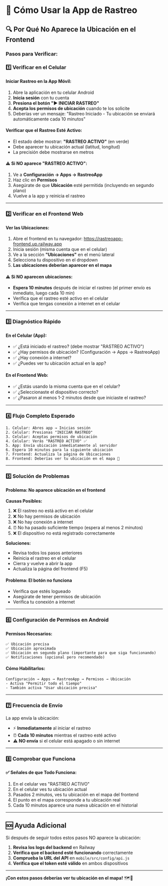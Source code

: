 # 📱 Cómo Usar la App de Rastreo

## 🔍 Por Qué No Aparece la Ubicación en el Frontend

### Pasos para Verificar:

### 1️⃣ **Verificar en el Celular**

#### Iniciar Rastreo en la App Móvil:
1. Abre la aplicación en tu celular Android
2. **Inicia sesión** con tu cuenta
3. **Presiona el botón "▶️ INICIAR RASTREO"**
4. **Acepta los permisos de ubicación** cuando te los solicite
5. Deberías ver un mensaje: "Rastreo Iniciado - Tu ubicación se enviará automáticamente cada 10 minutos"

#### Verificar que el Rastreo Esté Activo:
- El estado debe mostrar: **"RASTREO ACTIVO"** (en verde)
- Debe aparecer tu ubicación actual (latitud, longitud)
- La precisión debe mostrarse en metros

#### ⚠️ Si NO aparece "RASTREO ACTIVO":
1. Ve a **Configuración → Apps → RastreoApp**
2. Haz clic en **Permisos**
3. Asegúrate de que **Ubicación** esté permitida (incluyendo en segundo plano)
4. Vuelve a la app y reinicia el rastreo

---

### 2️⃣ **Verificar en el Frontend Web**

#### Ver las Ubicaciones:
1. Abre el frontend en tu navegador: https://rastreoapp-frontend.up.railway.app
2. Inicia sesión (misma cuenta que en el celular)
3. Ve a la sección **"Ubicaciones"** en el menú lateral
4. Selecciona tu dispositivo en el dropdown
5. **Las ubicaciones deberían aparecer en el mapa**

#### ⚠️ Si NO aparecen ubicaciones:
- **Espera 10 minutos** después de iniciar el rastreo (el primer envío es inmediato, luego cada 10 min)
- Verifica que el rastreo esté activo en el celular
- Verifica que tengas conexión a internet en el celular

---

### 3️⃣ **Diagnóstico Rápido**

#### En el Celular (App):
- ✅ ¿Está iniciado el rastreo? (debe mostrar "RASTREO ACTIVO")
- ✅ ¿Hay permisos de ubicación? (Configuración → Apps → RastreoApp)
- ✅ ¿Hay conexión a internet?
- ✅ ¿Puedes ver tu ubicación actual en la app?

#### En el Frontend Web:
- ✅ ¿Estás usando la misma cuenta que en el celular?
- ✅ ¿Seleccionaste el dispositivo correcto?
- ✅ ¿Pasaron al menos 1-2 minutos desde que iniciaste el rastreo?

---

### 4️⃣ **Flujo Completo Esperado**

```
1. Celular: Abres app → Inicias sesión
2. Celular: Presionas "INICIAR RASTREO"
3. Celular: Aceptas permisos de ubicación
4. Celular: Verás "RASTREO ACTIVO" ✅
5. App: Envía ubicación inmediatamente al servidor
6. Espera 10 minutos para la siguiente ubicación
7. Frontend: Actualiza la página de Ubicaciones
8. Frontend: Deberías ver tu ubicación en el mapa 📍
```

---

### 5️⃣ **Solución de Problemas**

#### Problema: No aparece ubicación en el frontend

**Causas Posibles:**
1. ❌ El rastreo no está activo en el celular
2. ❌ No hay permisos de ubicación
3. ❌ No hay conexión a internet
4. ⏰ No ha pasado suficiente tiempo (espera al menos 2 minutos)
5. ❌ El dispositivo no está registrado correctamente

**Soluciones:**
- Revisa todos los pasos anteriores
- Reinicia el rastreo en el celular
- Cierra y vuelve a abrir la app
- Actualiza la página del frontend (F5)

#### Problema: El botón no funciona
- Verifica que estés logueado
- Asegúrate de tener permisos de ubicación
- Verifica tu conexión a internet

---

### 6️⃣ **Configuración de Permisos en Android**

#### Permisos Necesarios:
```
✅ Ubicación precisa
✅ Ubicación aproximada
✅ Ubicación en segundo plano (importante para que siga funcionando)
✅ Notificaciones (opcional pero recomendado)
```

#### Cómo Habilitarlos:
```
Configuración → Apps → RastreoApp → Permisos → Ubicación
- Activa "Permitir todo el tiempo"
- También activa "Usar ubicación precisa"
```

---

### 7️⃣ **Frecuencia de Envío**

La app envía la ubicación:
- ⚡ **Inmediatamente** al iniciar el rastreo
- ⏰ **Cada 10 minutos** mientras el rastreo esté activo
- ⚠️ **NO envía** si el celular está apagado o sin internet

---

### 8️⃣ **Comprobar que Funciona**

#### ✅ Señales de que Todo Funciona:
1. En el celular ves "RASTREO ACTIVO"
2. En el celular ves tu ubicación actual
3. Pasados 2 minutos, ves tu ubicación en el mapa del frontend
4. El punto en el mapa corresponde a tu ubicación real
5. Cada 10 minutos aparece una nueva ubicación en el historial

---

## 🆘 Ayuda Adicional

Si después de seguir todos estos pasos NO aparece la ubicación:

1. **Revisa los logs del backend** en Railway
2. **Verifica que el backend esté funcionando** correctamente
3. **Comprueba la URL del API** en `mobile/src/config/api.js`
4. **Verifica que el token esté válido** en ambos dispositivos

---

**¡Con estos pasos deberías ver tu ubicación en el mapa!** 🗺️📍

